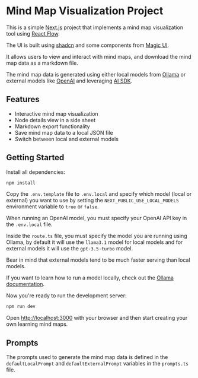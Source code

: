 # Mind Map Visualization Project

This is a simple [Next.js](https://nextjs.org) project that implements a mind map visualization tool using [React Flow](https://reactflow.dev/).

The UI is built using [shadcn](https://ui.shadcn.com/) and some components from [Magic UI](https://magicui.design/).

It allows users to view and interact with mind maps, and download the mind map data as a markdown file.

The mind map data is generated using either local models from [Ollama](https://ollama.com/) or external models like [OpenAI](https://openai.com/) and leveraging [AI SDK](https://sdk.vercel.ai/docs/introduction).

## Features

- Interactive mind map visualization
- Node details view in a side sheet
- Markdown export functionality
- Save mind map data to a local JSON file
- Switch between local and external models

## Getting Started

Install all dependencies:

```bash
npm install
```

Copy the `.env.template` file to `.env.local` and specify which model (local or external) you want to use by setting the `NEXT_PUBLIC_USE_LOCAL_MODELS` environment variable to `true` or `false`.

When running an OpenAI model, you must specify your OpenAI API key in the `.env.local` file.

Inside the `route.ts` file, you must specify the model you are running using Ollama, by default it will use the `llama3.1` model for local models and for external models it will use the `gpt-3.5-turbo` model.

Bear in mind that external models tend to be much faster serving than local models.

If you want to learn how to run a model locally, check out the [Ollama documentation](https://github.com/ollama/ollama/blob/main/README.md#quickstart).

Now you're ready to run the development server:

```bash
npm run dev
```

Open [http://localhost:3000](http://localhost:3000) with your browser and then start creating your own learning mind maps.

## Prompts

The prompts used to generate the mind map data is defined in the `defaultLocalPrompt` and `defaultExternalPrompt` variables in the `prompts.ts` file.
